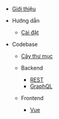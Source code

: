 - [Giới thiệu](/)

- Hướng dẫn

  - [Cài đặt](tutorial/guide/installation/Cài%20đặt.md)

- Codebase

  - [Cây thư mục](codebase/file-structure/Codebase.md)

  - Backend

    - [REST](codebase/backend/rest/REST%20endpoint.md)
    - [GraphQL](codebase/backend/graphql/Graphql%20endpoint.md)

  - Frontend

    - [Vue](codebase/frontend/Frontend.md)

<!-- - Deploy

  - Single server
  - Docker

- Module

  - Blog
  - Scrapy

- Trợ giúp -->
